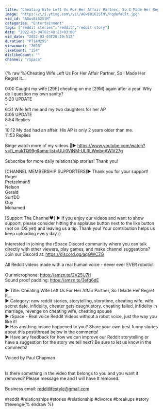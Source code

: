 ```yaml
---
title: "Cheating Wife Left Us For Her Affair Partner, So I Made Her Regret It..."
image: "https:\/\/i.ytimg.com\/vi\/AGws8i62SlM\/hqdefault.jpg"
vid_id: "AGws8i62SlM"
categories: "Entertainment"
tags: ["reddit stories","reddit","reddit story"]
date: "2022-03-04T02:48:23+03:00"
vid_date: "2022-03-03T20:19:51Z"
duration: "PT14M29S"
viewcount: "2698"
likeCount: "154"
dislikeCount: ""
channel: "rSpace"
---
```

{% raw %}Cheating Wife Left Us For Her Affair Partner, So I Made Her Regret It...<br /><br />0:00 Caught my wife [29F] cheating on me [29M] again after a year. Why do I question my own sanity?<br />5:20 UPDATE<br />-<br />6:31 Wife left me and my two daughters for her AP<br />8:05 UPDATE<br />8:54 Replies<br />-<br />10:12 My dad had an affair. His AP is only 2 years older than me.<br />11:53 Replies<br /><br />Binge watch more of my videos 🚀► <a rel="nofollow" target="blank" href="https://www.youtube.com/watch?v=fi_mukTQ99g&amp;list=UUj0VjNM-ULRLWmbgAWlV27g">https://www.youtube.com/watch?v=fi_mukTQ99g&amp;list=UUj0VjNM-ULRLWmbgAWlV27g</a><br /><br />Subscribe for more daily relationship stories! Thank you!<br /><br />[CHANNEL MEMBERSHIP SUPPORTERS]► Thank you for your support!<br />Roger<br />Pretzelman5<br />Nelson<br />Gerald<br />SurfDD<br />Guy<br />Mohamed<br /><br />[Support The Channel❤️️] ► If you enjoy our videos and want to show support, please consider hitting the applause button next to the like button (not on IOS yet) and leaving us a tip. Thank you! Your contribution helps us keep uploading every day :)<br /><br />Interested in joining the rSpace Discord community where you can talk directly with other viewers, play games, and make channel suggestions? Join our Discord at: <a rel="nofollow" target="blank" href="https://discord.gg/aqGWCZG">https://discord.gg/aqGWCZG</a><br /><br />All Reddit videos made with a real human voice - never ever EVER robotic!<br /><br />Our microphone: <a rel="nofollow" target="blank" href="https://amzn.to/2V25U7H">https://amzn.to/2V25U7H</a><br />Sound proof padding: <a rel="nofollow" target="blank" href="https://amzn.to/3efq6dE">https://amzn.to/3efq6dE</a><br /><br />► Title: Cheating Wife Left Us For Her Affair Partner, So I Made Her Regret It...<br />► Category: new reddit stories, storytelling, storytime, cheating wife, wife secret date, infidelity, cheater gets caught story, cheating failed, infidelity in marriage, revenge on cheating wife, cheating spouse<br />► rSpace - Real voice Reddit Videos without a robot voice, just the way you like it!<br />► Has anything insane happened to you? Share your own best funny stories about this post/thread below in the comments!<br />► Have any feedback for how we can improve our Reddit storytelling or have a suggestion for the story we tell next? Be sure to let us know in the comments!<br /><br />Voiced by Paul Chapman<br /><br /><br />Is there something in the video that belongs to you and you want it removed? Please message me and I will have It removed.<br /><br />Business email: redditlifestyle@gmail.com<br /><br />#reddit #relationships #stories #relationship #divorce #breakups #story #revenge{% endraw %}
